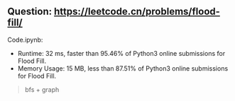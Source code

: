 ## Question: https://leetcode.cn/problems/flood-fill/

Code.ipynb:
* Runtime: 32 ms, faster than 95.46% of Python3 online submissions for Flood Fill.
* Memory Usage: 15 MB, less than 87.51% of Python3 online submissions for Flood Fill.
> bfs + graph
